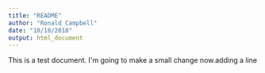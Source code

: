 ```yaml
---
title: "README"
author: "Ronald Campbell"
date: "10/18/2018"
output: html_document
---
```


This is a test document. I'm going to make a small change now.adding a line
